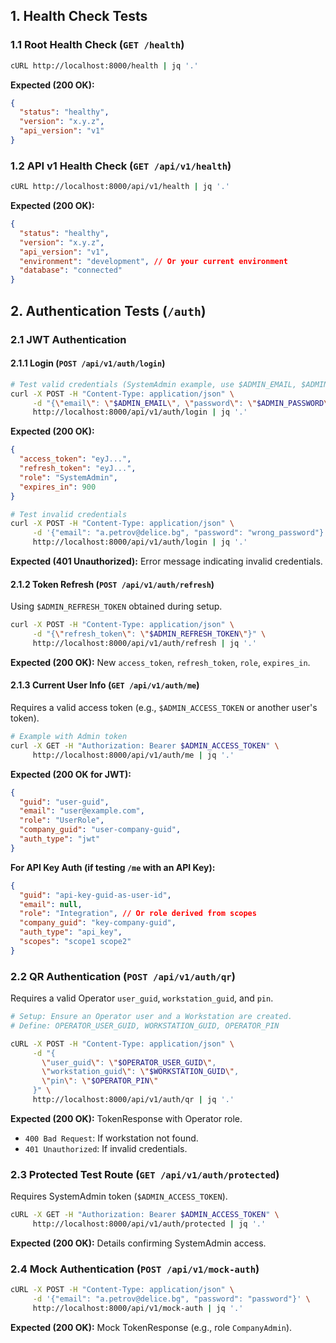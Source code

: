## 1. Health Check Tests

### 1.1 Root Health Check (`GET /health`)
```bash
cURL http://localhost:8000/health | jq '.'
```
**Expected (200 OK):**
```json
{
  "status": "healthy",
  "version": "x.y.z",
  "api_version": "v1"
}
```

### 1.2 API v1 Health Check (`GET /api/v1/health`)
```bash
cURL http://localhost:8000/api/v1/health | jq '.'
```
**Expected (200 OK):**
```json
{
  "status": "healthy",
  "version": "x.y.z",
  "api_version": "v1",
  "environment": "development", // Or your current environment
  "database": "connected"
}
```

## 2. Authentication Tests (`/auth`)

### 2.1 JWT Authentication

#### 2.1.1 Login (`POST /api/v1/auth/login`)
```bash
# Test valid credentials (SystemAdmin example, use $ADMIN_EMAIL, $ADMIN_PASSWORD from setup)
curl -X POST -H "Content-Type: application/json" \
     -d "{\"email\": \"$ADMIN_EMAIL\", \"password\": \"$ADMIN_PASSWORD\"}" \
     http://localhost:8000/api/v1/auth/login | jq '.'
```
**Expected (200 OK):**
```json
{
  "access_token": "eyJ...",
  "refresh_token": "eyJ...",
  "role": "SystemAdmin",
  "expires_in": 900
}
```

```bash
# Test invalid credentials
curl -X POST -H "Content-Type: application/json" \
     -d '{"email": "a.petrov@delice.bg", "password": "wrong_password"}' \
     http://localhost:8000/api/v1/auth/login | jq '.'
```
**Expected (401 Unauthorized):** Error message indicating invalid credentials.

#### 2.1.2 Token Refresh (`POST /api/v1/auth/refresh`)
Using `$ADMIN_REFRESH_TOKEN` obtained during setup.
```bash
curl -X POST -H "Content-Type: application/json" \
     -d "{\"refresh_token\": \"$ADMIN_REFRESH_TOKEN\"}" \
     http://localhost:8000/api/v1/auth/refresh | jq '.'
```
**Expected (200 OK):** New `access_token`, `refresh_token`, `role`, `expires_in`.

#### 2.1.3 Current User Info (`GET /api/v1/auth/me`)
Requires a valid access token (e.g., `$ADMIN_ACCESS_TOKEN` or another user's token).
```bash
# Example with Admin token
curl -X GET -H "Authorization: Bearer $ADMIN_ACCESS_TOKEN" \
     http://localhost:8000/api/v1/auth/me | jq '.'
```
**Expected (200 OK for JWT):**
```json
{
  "guid": "user-guid",
  "email": "user@example.com",
  "role": "UserRole",
  "company_guid": "user-company-guid",
  "auth_type": "jwt"
}
```
**For API Key Auth (if testing `/me` with an API Key):**
```json
{
  "guid": "api-key-guid-as-user-id",
  "email": null,
  "role": "Integration", // Or role derived from scopes
  "company_guid": "key-company-guid",
  "auth_type": "api_key",
  "scopes": "scope1 scope2"
}
```

### 2.2 QR Authentication (`POST /api/v1/auth/qr`)
Requires a valid Operator `user_guid`, `workstation_guid`, and `pin`.
```bash
# Setup: Ensure an Operator user and a Workstation are created. 
# Define: OPERATOR_USER_GUID, WORKSTATION_GUID, OPERATOR_PIN

cURL -X POST -H "Content-Type: application/json" \
     -d "{
       \"user_guid\": \"$OPERATOR_USER_GUID\",
       \"workstation_guid\": \"$WORKSTATION_GUID\",
       \"pin\": \"$OPERATOR_PIN\"
     }" \
     http://localhost:8000/api/v1/auth/qr | jq '.'
```
**Expected (200 OK):** TokenResponse with Operator role.
*   `400 Bad Request`: If workstation not found.
*   `401 Unauthorized`: If invalid credentials.

### 2.3 Protected Test Route (`GET /api/v1/auth/protected`)
Requires SystemAdmin token (`$ADMIN_ACCESS_TOKEN`).
```bash
cURL -X GET -H "Authorization: Bearer $ADMIN_ACCESS_TOKEN" \
     http://localhost:8000/api/v1/auth/protected | jq '.'
```
**Expected (200 OK):** Details confirming SystemAdmin access.

### 2.4 Mock Authentication (`POST /api/v1/mock-auth`)
```bash
cURL -X POST -H "Content-Type: application/json" \
     -d '{"email": "a.petrov@delice.bg", "password": "password"}' \
     http://localhost:8000/api/v1/mock-auth | jq '.'
```
**Expected (200 OK):** Mock TokenResponse (e.g., role `CompanyAdmin`). 